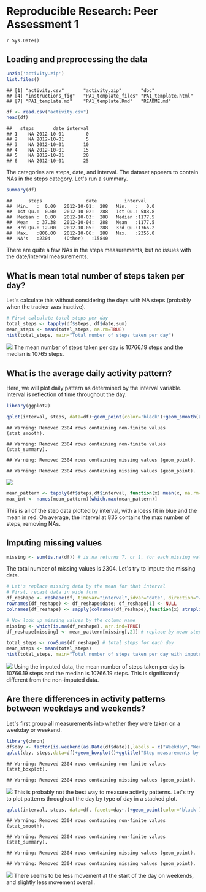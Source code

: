 # Reproducible Research: Peer Assessment 1
`r Sys.Date()`  


## Loading and preprocessing the data

```r
unzip('activity.zip')
list.files()
```

```
## [1] "activity.csv"       "activity.zip"       "doc"               
## [4] "instructions_fig"   "PA1_template_files" "PA1_template.html" 
## [7] "PA1_template.md"    "PA1_template.Rmd"   "README.md"
```

```r
df <- read.csv("activity.csv")
head(df)
```

```
##   steps       date interval
## 1    NA 2012-10-01        0
## 2    NA 2012-10-01        5
## 3    NA 2012-10-01       10
## 4    NA 2012-10-01       15
## 5    NA 2012-10-01       20
## 6    NA 2012-10-01       25
```
The categories are steps, date, and interval. The dataset appears to contain NAs in the steps category. Let's run a summary.

```r
summary(df)
```

```
##      steps                date          interval     
##  Min.   :  0.00   2012-10-01:  288   Min.   :   0.0  
##  1st Qu.:  0.00   2012-10-02:  288   1st Qu.: 588.8  
##  Median :  0.00   2012-10-03:  288   Median :1177.5  
##  Mean   : 37.38   2012-10-04:  288   Mean   :1177.5  
##  3rd Qu.: 12.00   2012-10-05:  288   3rd Qu.:1766.2  
##  Max.   :806.00   2012-10-06:  288   Max.   :2355.0  
##  NA's   :2304     (Other)   :15840
```
There are quite a few NAs in the steps measurements, but no issues with the date/interval measurements.

## What is mean total number of steps taken per day?
Let's calculate this without considering the days with NA steps (probably when the tracker was inactive).

```r
# First calculate total steps per day
total_steps <- tapply(df$steps, df$date,sum)
mean_steps <- mean(total_steps, na.rm=TRUE)
hist(total_steps, main="Total number of steps taken per day")
```

![](PA1_template_files/figure-html/unnamed-chunk-3-1.png)<!-- -->
The mean number of steps taken per day is 10766.19 steps and the median is 10765 steps.

## What is the average daily activity pattern?
Here, we will plot daily pattern as determined by the interval variable. Interval is reflection of time throughout the day.

```r
library(ggplot2)

qplot(interval, steps, data=df)+geom_point(color='black')+geom_smooth(aes(color='loess'), se=TRUE)+stat_summary(fun.y=mean, geom='line', aes(color='mean'))+scale_color_manual(name='Summaries',values=c("dodgerblue","red"))+theme_bw()
```

```
## Warning: Removed 2304 rows containing non-finite values (stat_smooth).
```

```
## Warning: Removed 2304 rows containing non-finite values (stat_summary).
```

```
## Warning: Removed 2304 rows containing missing values (geom_point).

## Warning: Removed 2304 rows containing missing values (geom_point).
```

![](PA1_template_files/figure-html/unnamed-chunk-4-1.png)<!-- -->

```r
mean_pattern <- tapply(df$steps,df$interval, function(x) mean(x, na.rm=TRUE))
max_int <- names(mean_pattern)[which.max(mean_pattern)]
```
This is all of the step data plotted by interval, with a loess fit in blue and the mean in red. On average, the interval at 835 contains the max number of steps, removing NAs.

## Imputing missing values


```r
missing <- sum(is.na(df)) # is.na returns T, or 1, for each missing value
```
The total number of missing values is 2304. Let's try to impute the missing data.

```r
# Let's replace missing data by the mean for that interval
# First, recast data in wide form
df_reshape <- reshape(df, timevar="interval",idvar="date", direction="wide")
rownames(df_reshape) <- df_reshape$date; df_reshape[1] <- NULL
colnames(df_reshape) <- sapply(colnames(df_reshape),function(x) strsplit(x,"[.]")[[1]][2])

# Now look up missing values by the column name
missing <- which(is.na(df_reshape), arr.ind=TRUE)
df_reshape[missing] <- mean_pattern[missing[,2]] # replace by mean steps in that interval

total_steps <- rowSums(df_reshape) # total steps for each day
mean_steps <- mean(total_steps)
hist(total_steps, main="Total number of steps taken per day with imputed values")
```

![](PA1_template_files/figure-html/unnamed-chunk-6-1.png)<!-- -->
Using the imputed data, the mean number of steps taken per day is 10766.19 steps and the median is 10766.19 steps. This is significantly different from the non-imputed data.



## Are there differences in activity patterns between weekdays and weekends?
Let's first group all measurements into whether they were taken on a weekday or weekend.

```r
library(chron)
df$day <- factor(is.weekend(as.Date(df$date)),labels = c("Weekday","Weekend"))
qplot(day, steps,data=df)+geom_boxplot()+ggtitle("Step measurements by type of day")
```

```
## Warning: Removed 2304 rows containing non-finite values (stat_boxplot).
```

```
## Warning: Removed 2304 rows containing missing values (geom_point).
```

![](PA1_template_files/figure-html/unnamed-chunk-7-1.png)<!-- -->
This is probably not the best way to measure activity patterns. Let's try to plot patterns throughout the day by type of day in a stacked plot.

```r
qplot(interval, steps, data=df, facets=day~.)+geom_point(color='black')+geom_smooth(aes(color='loess'), se=TRUE)+stat_summary(fun.y=mean, geom='line', aes(color='mean'))+scale_color_manual(name='Summaries',values=c("dodgerblue","red"))+theme_bw()
```

```
## Warning: Removed 2304 rows containing non-finite values (stat_smooth).
```

```
## Warning: Removed 2304 rows containing non-finite values (stat_summary).
```

```
## Warning: Removed 2304 rows containing missing values (geom_point).

## Warning: Removed 2304 rows containing missing values (geom_point).
```

![](PA1_template_files/figure-html/unnamed-chunk-8-1.png)<!-- -->
There seems to be less movement at the start of the day on weekends, and slightly less movement overall.
